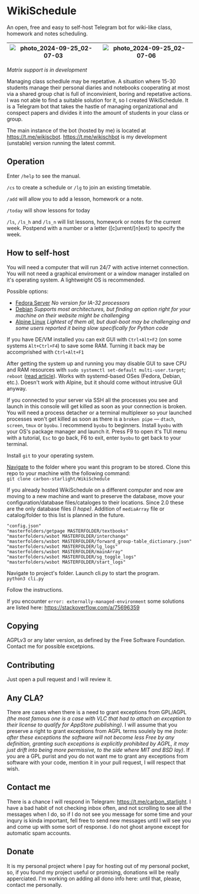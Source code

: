 # WikiSchedule
An open, free and easy to self-host Telegram bot for wiki-like class, homework and notes scheduling.

![photo_2024-09-25_02-07-03](https://github.com/user-attachments/assets/c120f1d9-f505-479f-8a36-f253703f7ebd) | ![photo_2024-09-25_02-07-06](https://github.com/user-attachments/assets/fefab97e-58b7-4a68-9a9b-93bcbb947dcd)
:-------------------------:|:-------------------------:

_Matrix support is in development_

Managing class schedlule may be repetative. A situation where 15-30 students manage their personal diaries and notebooks cooperating at most via a shared group chat is full of inconvinient, boring and repetative actions. I was not able to find a suitable solution for it, so I created WikiSchedule. It is a Telegram bot that takes the hastle of managing organizational and conspect papers and divides it into the amount of students in your class or group.

The main instance of the bot (hosted by me) is located at https://t.me/wikiscbot. https://t.me/wikischbot is my development (unstable) version running the latest commit.

## Operation
Enter `/help` to see the manual. 

`/cs` to create a schedule or `/lg` to join an existing timetable.

`/add` will allow you to add a lesson, homework or a note.

`/today` will show lessons for today

`/ls`, `/ls_h` and `/ls_n` will list lessons, homework or notes for the current week. Postpend with a number or a letter ([c]urrent/[n]ext) to specify the week.

## How to self-host
You will need a computer that will run 24/7 with active internet connection. You will not need a graphical enviroment or a window manager installed on it's operating system. A lightweight OS is recommended.

Possible options:

- [Fedora Server](https://fedoraproject.org/) *No version for IA-32 processors*
- [Debian](https://www.debian.org/) *Supports most architectures, but finding an option right for your machine on their website might be challenging*
- [Alpine Linux](https://www.alpinelinux.org/) *Lightest of them all, but dual-boot may be challenging and some users reported it being slow specifically for Python code*

If you have DE/VM installed you can exit GUI with `Ctrl+Alt+F2` (on some systems `Alt+Ctrl+F4`) to save some RAM. Turning it back may be accomprished with `Ctrl+Alt+F1`

After getting the system up and running you may disable GUI to save CPU and RAM resources with `sudo systemctl set-default multi-user.target`; `reboot` ([read article](https://www.cyberciti.biz/faq/switch-boot-target-to-text-gui-in-systemd-linux/)). Works with systemd-based OSes (Fedora, Debian, etc.). Doesn't work with Alpine, but it should come without intrusive GUI anyway.

If you connected to your server via SSH all the processes you see and launch in this console will get killed as soon as your connection is broken. You will need a process detacher or a terminal multiplexer so your launched processes won't get killed as soon as there is a `broken pipe` — `dtach`, `screen`, `tmux` or `byobu`. I recommend `byobu` to beginners. Install `byobu` with your OS's package manager and launch it. Press F9 to open it's TUI menu with a tutorial, `Esc` to go back, F6 to exit, enter `byobu` to get back to your terminal.

Install `git` to your operating system. 

[Navigate](https://andysbrainbook.readthedocs.io/en/latest/unix/Unix_01_Navigation.html) to the folder where you want this program to be stored. Clone this repo to your machine with the following command:  
`git clone carbon-starlight/WikiSchedule`

If you already hosted WikiSchedule on a different computer and now are moving to a new machine and want to preserve the database, move your configuration/database files/cataloges to their locations. Since 2.0 these are the only database files _(I hope)_. Addition of `mediaArray` file or catalog/folder to this list is planned in the future.  

```
"config.json"
"masterfolders/getpage MASTERFOLDER/textbooks"
"masterfolders/wsbot MASTERFOLDER/interchange"
"masterfolders/wsbot MASTERFOLDER/forward_group-table_dictionary.json"
"masterfolders/wsbot MASTERFOLDER/lg_logs"
"masterfolders/wsbot MASTERFOLDER/mainArray"
"masterfolders/wsbot MASTERFOLDER/sg_toggle_logs"
"masterfolders/wsbot MASTERFOLDER/start_logs"
```

Navigate to project's folder. Launch cli.py to start the program.  
`python3 cli.py`

Follow the instructions.

If you encounter `error: externally-managed-environment` some solutions are listed here: https://stackoverflow.com/a/75696359

## Copying
AGPLv3 or any later version, as defined by the Free Software Foundation. Contact me for possible excetpions.

## Contributing
Just open a pull request and I will review it.

## Any CLA?
There are cases when there is a need to grant exceptions from GPL/AGPL _(the most famous one is a case with VLC that had to attach an exception to their license to qualify for AppStore publishing)_. I will assume that you preserve a right to grant exceptions from AGPL terms soulely by me _(note: after these exceptions the software will not become less Free by any definition, granting such exceptions is explicitly prohibited by AGPL, it may just drift into being more permissive, to the side where MIT and BSD lay)_. If you are a GPL purist and you do not want me to grant any exceptions from software with your code, mention it in your pull request, I will respect that wish.

## Contact me
There is a chance I will respond in Telegram: https://t.me/carbon_starlight. I have a bad habit of not checking inbox often, and not scrolling to see all the messages when I do, so if I do not see you message for some time and your inqury is kinda important, fell free to send new messages until I will see you and come up with some sort of response. I do not ghost anyone except for automatic spam accounts.

## Donate
It is my personal project where I pay for hosting out of my personal pocket, so, if you found my project useful or promising, donations will be really apperciated. I'm working on adding all dono info here: until that, please, contact me personally.

